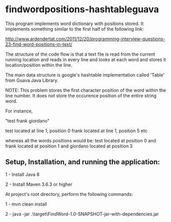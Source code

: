 # findwordpositions-hashtableguava

This program implements word dictionary with positions stored. It implements something similar to the
first half of the following link:
 
http://www.ardendertat.com/2011/12/20/programming-interview-questions-23-find-word-positions-in-text/

The structure of the code flow is that a text file is read from the current running location and reads
in every line and looks at each word and stores it location/position within the line.

The main data structure is google's hashtable implementation called 'Table' from Guava Java Library. 

NOTE: This problem stores the first character position of the word within the line number.
It does not store the occurence position of the entire string word.

For instance,

"test frank giordano" 

test located at line 1, position 0
frank located at line 1, position 5
etc

whereas all the words positions would be:
test located at position 0 and frank located at position 1 and giordano located at position 3

## Setup, Installation, and running the application:

1 - Install Java 8

2 - Install Maven 3.6.3 or higher

At project's root directory, perform the following commands:

1 - mvn clean install

2 - java -jar .\target\FindWord-1.0-SNAPSHOT-jar-with-dependencies.jar

